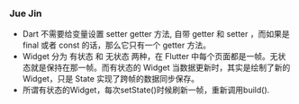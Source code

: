 ### Jue Jin
*    Dart 不需要给变量设置 setter getter 方法, 自带 getter 和 setter ，而如果是 final 或者 const 的话，那么它只有一个 getter 方法。
*   Widget 分为 有状态 和 无状态 两种，在 Flutter 中每个页面都是一帧。无状态就是保持在那一帧。而有状态的 Widget 当数据更新时，其实是绘制了新的 Widget，只是 State 实现了跨帧的数据同步保存。
*   所谓有状态的Widget，每次setState()时候刷新一帧，重新调用build().